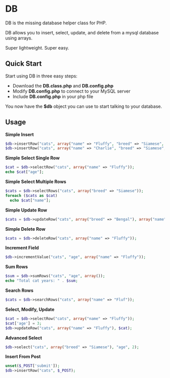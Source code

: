 DB
====

DB is the missing database helper class for PHP.

DB allows you to insert, select, update, and delete from a mysql database using arrays.

Super lightweight. Super easy.

Quick Start
-----------
Start using DB in three easy steps:

* Download the __DB.class.php__ and __DB.config.php__
* Modify __DB.config.php__ to connect to your MySQL server
* Include __DB.config.php__ in your php file

You now have the __$db__ object you can use to start talking to your database.

Usage
-----------

__Simple Insert__
```php
$db->insertRow("cats", array("name" => "Fluffy", "breed" => "Siamese", "age" => 2));
$db->insertRow("cats", array("name" => "Charlie", "breed" => "Siamese", "age" => 3));
```

__Simple Select Single Row__
```php
$cat = $db->selectRow("cats", array("name" => "Fluffy"));
echo $cat["age"];
```

__Simple Select Multiple Rows__
```php
$cats = $db->selectRows("cats", array("breed" => "Siamese"));
foreach ($cats as $cat)
  echo $cat["name"];
```

__Simple Update Row__
```php
$cats = $db->updateRow("cats", array("breed" => "Bengal"), array("name" => "Fluffy"));
```

__Simple Delete Row__
```php
$cats = $db->deleteRow("cats", array("name" => "Fluffy"));
```

__Increment Field__
```php
$db->incrementValue("cats", "age", array("name" => "Fluffy"));
```

__Sum Rows__
```php
$sum = $db->sumRows("cats", "age", array());
echo "Total cat years: " . $sum;
```

__Search Rows__
```php
$cats = $db->searchRows("cats", array("name" => "Fluf"));
```

__Select, Modify, Update__
```php
$cat = $db->selectRow("cats", array("name" => "Fluffy"));
$cat['age'] = 3;
$db->updateRow("cats", array("name" => "Fluffy"), $cat);
```

__Advanced Select__
```php
$db->select("cats", array("breed" => "Siamese"), "age", 2);
```

__Insert From Post__
```php
unset($_POST['submit']);
$db->insertRow("cats", $_POST);
```
